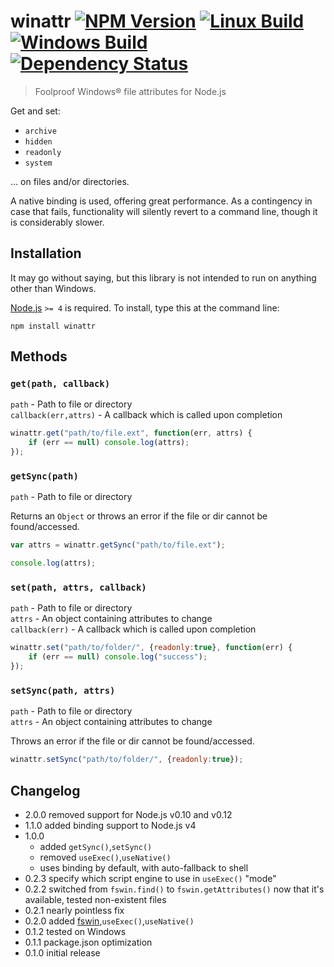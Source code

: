# winattr [![NPM Version][npm-image]][npm-url] [![Linux Build][travis-image]][travis-url] [![Windows Build][appveyor-image]][appveyor-url] [![Dependency Status][david-image]][david-url]

> Foolproof Windows® file attributes for Node.js

Get and set:
* `archive`
* `hidden`
* `readonly`
* `system`

… on files and/or directories.

A native binding is used, offering great performance. As a contingency in case that fails, functionality will silently revert to a command line, though it is considerably slower.


## Installation

It may go without saying, but this library is not intended to run on anything other than Windows.

[Node.js](http://nodejs.org/) `>= 4` is required. To install, type this at the command line:
```
npm install winattr
```


## Methods

### `get(path, callback)`
`path` - Path to file or directory  
`callback(err,attrs)` - A callback which is called upon completion  
```js
winattr.get("path/to/file.ext", function(err, attrs) {
	if (err == null) console.log(attrs);
});
```

### `getSync(path)`
`path` - Path to file or directory  

Returns an `Object` or throws an error if the file or dir cannot be found/accessed.
```js
var attrs = winattr.getSync("path/to/file.ext");

console.log(attrs);
```

### `set(path, attrs, callback)`
`path` - Path to file or directory  
`attrs` - An object containing attributes to change  
`callback(err)` - A callback which is called upon completion  
```js
winattr.set("path/to/folder/", {readonly:true}, function(err) {
	if (err == null) console.log("success");
});
```

### `setSync(path, attrs)`
`path` - Path to file or directory  
`attrs` - An object containing attributes to change  

Throws an error if the file or dir cannot be found/accessed.
```js
winattr.setSync("path/to/folder/", {readonly:true});
```


## Changelog
* 2.0.0 removed support for Node.js v0.10 and v0.12
* 1.1.0 added binding support to Node.js v4
* 1.0.0
  * added `getSync()`,`setSync()`
  * removed `useExec()`,`useNative()`
  * uses binding by default, with auto-fallback to shell
* 0.2.3 specify which script engine to use in `useExec()` "mode"
* 0.2.2 switched from `fswin.find()` to `fswin.getAttributes()` now that it's available, tested non-existent files
* 0.2.1 nearly pointless fix
* 0.2.0 added [fswin](https://npmjs.com/fswin),`useExec()`,`useNative()`
* 0.1.2 tested on Windows
* 0.1.1 package.json optimization
* 0.1.0 initial release


[npm-image]: https://img.shields.io/npm/v/winattr.svg
[npm-url]: https://npmjs.com/package/winattr
[travis-image]: https://img.shields.io/travis/stevenvachon/winattr.svg?label=linux
[travis-url]: https://travis-ci.org/stevenvachon/winattr
[appveyor-image]: https://img.shields.io/appveyor/ci/stevenvachon/winattr.svg?label=windows
[appveyor-url]: https://ci.appveyor.com/project/stevenvachon/winattr
[david-image]: https://img.shields.io/david/stevenvachon/winattr.svg
[david-url]: https://david-dm.org/stevenvachon/winattr

